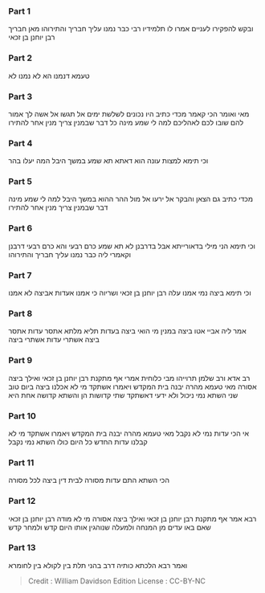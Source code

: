 
### Part 1
ובקש להפקירו לעניים אמרו לו תלמידיו רבי כבר נמנו עליך חבריך והתירוהו מאן חבריך רבן יוחנן בן זכאי 

### Part 2
טעמא דנמנו הא לא נמנו לא 

### Part 3
מאי ואומר הכי קאמר מכדי כתיב היו נכונים לשלשת ימים אל תגשו אל אשה לך אמור להם שובו לכם לאהליכם למה לי שמע מינה כל דבר שבמנין צריך מנין אחר להתירו 

### Part 4
וכי תימא למצות עונה הוא דאתא תא שמע במשך היבל המה יעלו בהר

### Part 5
מכדי כתיב גם הצאן והבקר אל ירעו אל מול ההר ההוא במשך היבל למה לי שמע מינה דבר שבמנין צריך מנין אחר להתירו 

### Part 6
וכי תימא הני מילי בדאורייתא אבל בדרבנן לא תא שמע כרם רבעי והא כרם רבעי דרבנן וקאמרי ליה כבר נמנו עליך חבריך והתירוהו 

### Part 7
וכי תימא ביצה נמי אמנו עלה רבן יוחנן בן זכאי ושריוה כי אמנו אעדות אביצה לא אמנו 

### Part 8
אמר ליה אביי אטו ביצה במנין מי הואי ביצה בעדות תליא מלתא אתסר עדות אתסר ביצה אשתרי עדות אשתרי ביצה 

### Part 9
רב אדא ורב שלמן תרוייהו מבי כלוחית אמרי אף מתקנת רבן יוחנן בן זכאי ואילך ביצה אסורה מאי טעמא מהרה יבנה בית המקדש ויאמרו אשתקד מי לא אכלנו ביצה ביום טוב שני השתא נמי ניכול ולא ידעי דאשתקד שתי קדושות הן והשתא קדושה אחת היא 

### Part 10
אי הכי עדות נמי לא נקבל מאי טעמא מהרה יבנה בית המקדש ויאמרו אשתקד מי לא קבלנו עדות החדש כל היום כולו השתא נמי נקבל 

### Part 11
הכי השתא התם עדות מסורה לבית דין ביצה לכל מסורה 

### Part 12
רבא אמר אף מתקנת רבן יוחנן בן זכאי ואילך ביצה אסורה מי לא מודה רבן יוחנן בן זכאי שאם באו עדים מן המנחה ולמעלה שנוהגין אותו היום קדש ולמחר קדש 

### Part 13
ואמר רבא הלכתא כותיה דרב בהני תלת בין לקולא בין לחומרא

>Credit : William Davidson Edition
>License : CC-BY-NC